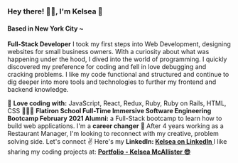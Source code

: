 ### Hey there! 🙋‍♀️, I'm Kelsea 🎈
#### Based in New York City ~
**Full-Stack Developer**
I took my first steps into Web Development, designing websites for small business owners. With a curiosity about what was happening under the hood, I dived into the world of programming. I quickly discovered my preference for coding and fell in love debugging and cracking problems. I like my code functional and structured and continue to dig deeper into more tools and technologies to further my frontend and backend knowledge.

🔨 **Love coding with:** JavaScript, React, Redux, Ruby, Ruby on Rails, HTML, CSS
🌈👩‍💻 **Flatiron School Full-Time Immersive Software Engineering Bootcamp February 2021 Alumni:** a Full-Stack bootcamp to learn how to build web applications.
I'm a **career changer** 💪 After 4 years working as a Restaurant Manager, I'm looking to reconnect with my creative, problem solving side.
Let's connect ✌ Here's my **LinkedIn: <a href="https://www.linkedin.com/in/kelsea-mcallister-900479205/" target="_blank">Kelsea on LinkedIn <a>**
I like sharing my coding projects at: **<a href="https://www.kelseaportfolio.com/" target="_blank"> Portfolio - Kelsea McAllister 😎 <a>**
